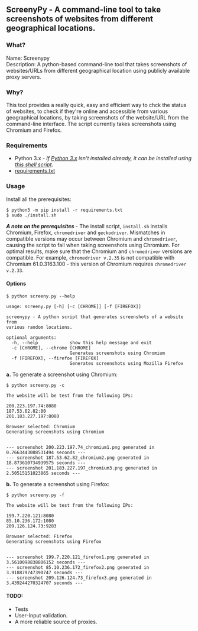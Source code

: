 ## ScreenyPy - A command-line tool to take screenshots of websites from different geographical locations.

### What?

Name: Screenypy  
Description: A python-based command-line tool that takes screenshots of websites/URLs from different geographical location using publicly available proxy servers.  
  
### Why?

This tool provides a really quick, easy and efficient way to chck the status of websites, to check if they're online and accessible from various geographical locations, by taking screenshots of the website/URL from the command-line interface. The script currently takes screenshots using Chromium and Firefox.  

### Requirements

- Python 3.x - *If [Python 3.x](https://www.python.org/downloads/) isn't installed already, it can be installed using [this shell script](https://github.com/rn4ir/sysadmin-shell-scripts/blob/master/installation_scripts/install_python3.sh).*
- [requirements.txt](https://github.com/rn4ir/ScreenyPy/blob/master/requirements.txt)  
  

### Usage  
  
Install all the prerequisites:  
```
$ python3 -m pip install -r requirements.txt
$ sudo ./install.sh
```  
***A note on the prerequisites*** - The install script, `install.sh` installs Chromium, Firefox, `chromedriver` and `geckodriver`. Mismatches in compatible versions may occur between Chromium and `chromedriver`, causing the script to fail when taking screenshots using Chromium. For optimal results, make sure that the Chromium and `chromedriver` versions are compatible. For example, `chromedriver v.2.35` is not compatible with Chromium 61.0.3163.100 - this version of Chromium requires `chromedriver v.2.33`.  
  
#### Options  
```
$ python screeny.py --help

usage: screeny.py [-h] [-c [CHROME]] [-f [FIREFOX]]

screenypy - A python script that generates screenshots of a website from
various random locations.

optional arguments:
  -h, --help            show this help message and exit
  -c [CHROME], --chrome [CHROME]
                        Generates screenshots using Chromium
  -f [FIREFOX], --firefox [FIREFOX]
                        Generates screenshots using Mozilla Firefox
```
  
**a.** To generate a screenshot using Chromium:  
```
$ python screeny.py -c

The website will be test from the following IPs:

200.223.197.74:8080
187.53.62.82:80
201.183.227.197:8080

Browser selected: Chromium
Generating screenshots using Chromium


--- screenshot 200.223.197.74_chromium1.png generated in 0.7663443088531494 seconds ---
--- screenshot 187.53.62.82_chromium2.png generated in 18.873610734939575 seconds ---
--- screenshot 201.183.227.197_chromium3.png generated in 2.50515151023865 seconds ---
```  
**b.** To generate a screenshot using Firefox:
```
$ python screeny.py -f

The website will be test from the following IPs:

199.7.220.121:8080
85.10.236.172:1080
209.126.124.73:9283

Browser selected: Firefox
Generating screenshots using Firefox


--- screenshot 199.7.220.121_firefox1.png generated in 3.5610098838806152 seconds ---
--- screenshot 85.10.236.172_firefox2.png generated in 3.918879747390747 seconds ---
--- screenshot 209.126.124.73_firefox3.png generated in 3.439244270324707 seconds ---
```
  
#### TODO:  

- Tests
- User-Input validation.
- A more reliable source of proxies.
